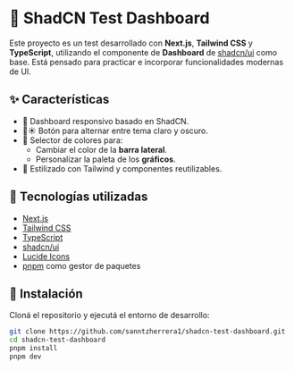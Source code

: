 # 🧪 ShadCN Test Dashboard

Este proyecto es un test desarrollado con **Next.js**, **Tailwind CSS** y **TypeScript**, utilizando el componente de **Dashboard** de [shadcn/ui](https://ui.shadcn.com/) como base. Está pensado para practicar e incorporar funcionalidades modernas de UI.

## ✨ Características

- 🧩 Dashboard responsivo basado en ShadCN.
- 🌙☀️ Botón para alternar entre tema claro y oscuro.
- 🎨 Selector de colores para:
  - Cambiar el color de la **barra lateral**.
  - Personalizar la paleta de los **gráficos**.
- 💅 Estilizado con Tailwind y componentes reutilizables.

## 🧰 Tecnologías utilizadas

- [Next.js](https://nextjs.org/)
- [Tailwind CSS](https://tailwindcss.com/)
- [TypeScript](https://www.typescriptlang.org/)
- [shadcn/ui](https://ui.shadcn.com/)
- [Lucide Icons](https://lucide.dev/)
- [pnpm](https://pnpm.io/) como gestor de paquetes

## 🚀 Instalación

Cloná el repositorio y ejecutá el entorno de desarrollo:

```bash
git clone https://github.com/sanntzherrera1/shadcn-test-dashboard.git
cd shadcn-test-dashboard
pnpm install
pnpm dev
